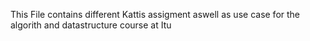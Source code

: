 This File contains different Kattis assigment aswell as use case for the algorith and datastructure course at Itu
